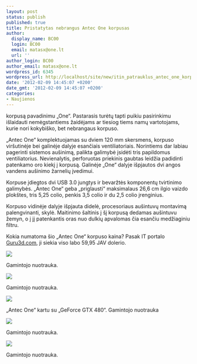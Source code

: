 ```yaml
---
layout: post
status: publish
published: true
title: Pristatytas nebrangus Antec One korpusas
author:
  display_name: BC00
  login: BC00
  email: matasx@one.lt
  url: ''
author_login: BC00
author_email: matasx@one.lt
wordpress_id: 6345
wordpress_url: http://localhost/site/new/itin_patrauklus_antec_one_korpusas/
date: '2012-02-09 14:45:07 +0200'
date_gmt: '2012-02-09 14:45:07 +0200'
categories:
- Naujienos
---
```

<p>korpusą pavadinimu „One“. Pastarasis turėtų tapti puikiu pasirinkimu išlaidauti nemėgstantiems žaidėjams ar tiesiog tiems namų vartotojams, kurie nori kokybiško, bet nebrangaus korpuso.</p>
<p>„Antec One“ komplektuojamas su dviem 120 mm skersmens, korpuso viršutinėje bei galinėje dalyje esančiais ventiliatoriais. Norintiems dar labiau pagerinti sistemos aušinimą, palikta galimybė įsidėti tris papildomus ventiliatorius. Nevienalytis, perforuotas priekinis gaubtas leidžia padidinti patenkamo oro kiekį į korpusą. Galinėje „One“ dalyje išpjautos dvi angos vandens aušinimo žarnelių įvedimui.</p>
<p>Korpuse įdiegtos dvi USB 3.0 jungtys ir bevaržtės komponentų tvirtinimo galimybės. „Antec One“ geba „priglausti“ maksimalaus 26,6 cm ilgio vaizdo plokštes, tris 5,25 colio, penkis 3,5 colio ir du 2,5 colio įrenginius.</p>
<p>Korpuso vidinėje dalyje išpjauta didelė, procesoriaus aušintuvų montavimą palengvinanti, skylė. Maitinimo šaltinis į šį korpusą dedamas aušintuvu žemyn, o į jį patenkantis oras nuo dulkių apvalomas čia esančiu medžiaginiu filtru.</p>
<p>Kokia numatoma šio „Antec One“ korpuso kaina? Pasak IT portalo <a class="ns" href="http://www.guru3d.com/news/antec-one-released-for-5995/">Guru3d.com</a>, ji siekia viso labo 59,95 JAV dolerio.</p>
<p><img src="http://technews.lt/upload/61a.jpg" /></p>
<p><span class="saltinis">Gamintojo nuotrauka.</span></p>
<p><img src="http://technews.lt/upload/61b.jpg" /></p>
<p><span class="saltinis">Gamintojo nuotrauka.</span></p>
<p><img src="http://technews.lt/upload/62c.jpg" /></p>
<p><span class="saltinis"> „Antec One“ kartu su „GeForce GTX 480“. Gamintojo nuotrauka</span></p>
<p><img src="http://technews.lt/upload/61e.jpg" /></p>
<p><span class="saltinis">Gamintojo nuotrauka.</span></p>
<p><img src="http://technews.lt/upload/61f.jpg" /></p>
<p><span class="saltinis">Gamintojo nuotrauka.</span></p>

